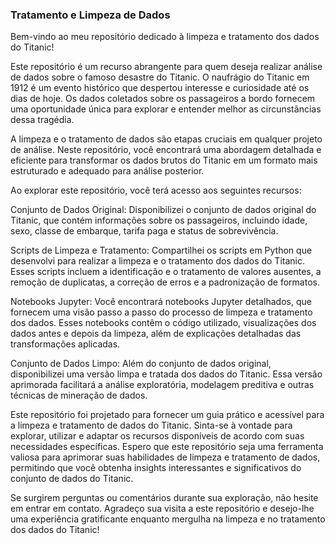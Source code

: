 <h3>Tratamento e Limpeza de Dados</h3>

Bem-vindo ao meu repositório dedicado à limpeza e tratamento dos dados do Titanic!

Este repositório é um recurso abrangente para quem deseja realizar análise de dados sobre o famoso desastre do Titanic. O naufrágio do Titanic em 1912 é um evento histórico que despertou interesse e curiosidade até os dias de hoje. Os dados coletados sobre os passageiros a bordo fornecem uma oportunidade única para explorar e entender melhor as circunstâncias dessa tragédia.

A limpeza e o tratamento de dados são etapas cruciais em qualquer projeto de análise. Neste repositório, você encontrará uma abordagem detalhada e eficiente para transformar os dados brutos do Titanic em um formato mais estruturado e adequado para análise posterior.

Ao explorar este repositório, você terá acesso aos seguintes recursos:

Conjunto de Dados Original: Disponibilizei o conjunto de dados original do Titanic, que contém informações sobre os passageiros, incluindo idade, sexo, classe de embarque, tarifa paga e status de sobrevivência.

Scripts de Limpeza e Tratamento: Compartilhei os scripts em Python que desenvolvi para realizar a limpeza e o tratamento dos dados do Titanic. Esses scripts incluem a identificação e o tratamento de valores ausentes, a remoção de duplicatas, a correção de erros e a padronização de formatos.

Notebooks Jupyter: Você encontrará notebooks Jupyter detalhados, que fornecem uma visão passo a passo do processo de limpeza e tratamento dos dados. Esses notebooks contêm o código utilizado, visualizações dos dados antes e depois da limpeza, além de explicações detalhadas das transformações aplicadas.

Conjunto de Dados Limpo: Além do conjunto de dados original, disponibilizei uma versão limpa e tratada dos dados do Titanic. Essa versão aprimorada facilitará a análise exploratória, modelagem preditiva e outras técnicas de mineração de dados.

Este repositório foi projetado para fornecer um guia prático e acessível para a limpeza e tratamento de dados do Titanic. Sinta-se à vontade para explorar, utilizar e adaptar os recursos disponíveis de acordo com suas necessidades específicas. Espero que este repositório seja uma ferramenta valiosa para aprimorar suas habilidades de limpeza e tratamento de dados, permitindo que você obtenha insights interessantes e significativos do conjunto de dados do Titanic.

Se surgirem perguntas ou comentários durante sua exploração, não hesite em entrar em contato. Agradeço sua visita a este repositório e desejo-lhe uma experiência gratificante enquanto mergulha na limpeza e no tratamento dos dados do Titanic!
